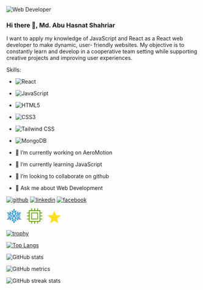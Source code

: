 ![Web Developer](https://i.ibb.co/xz4bHZ7/1.png)

### Hi there 👋, Md. Abu Hasnat Shahriar

I want to apply my knowledge of JavaScript and React as a React web developer to make dynamic, user- friendly websites. My objective is to constantly learn and develop in a cooperative team setting while supporting creative projects and improving user experiences.

Skills: 
- ![React](https://img.shields.io/badge/-React-61DAFB?style=flat&logo=react&logoColor=white)
- ![JavaScript](https://img.shields.io/badge/-JavaScript-F7DF1E?style=flat&logo=javascript&logoColor=black)
- ![HTML5](https://img.shields.io/badge/-HTML5-E34F26?style=flat&logo=html5&logoColor=white)
- ![CSS3](https://img.shields.io/badge/-CSS3-1572B6?style=flat&logo=css3&logoColor=white)
- ![Tailwind CSS](https://img.shields.io/badge/-Tailwind_CSS-38B2AC?style=flat&logo=tailwind-css&logoColor=white)
- ![MongoDB](https://img.shields.io/badge/-MongoDB-47A248?style=flat&logo=mongodb&logoColor=white)


- 🔭 I’m currently working on AeroMotion 
- 🌱 I’m currently learning JavaScript 
- 👯 I’m looking to collaborate on github 
- 💬 Ask me about Web Development 


[<img src='https://cdn.jsdelivr.net/npm/simple-icons@3.0.1/icons/github.svg' alt='github' height='40'>](https://github.com/HasnatShahriar)  [<img src='https://cdn.jsdelivr.net/npm/simple-icons@3.0.1/icons/linkedin.svg' alt='linkedin' height='40'>](https://www.linkedin.com/in/hasnatshahriar/)  [<img src='https://cdn.jsdelivr.net/npm/simple-icons@3.0.1/icons/facebook.svg' alt='facebook' height='40'>](https://www.facebook.com/shahriar.hriday.3)  

<a href='https://archiveprogram.github.com/'><img src='https://raw.githubusercontent.com/acervenky/animated-github-badges/master/assets/acbadge.gif' width='40' height='40'></a> <a href='https://docs.github.com/en/developers'><img src='https://raw.githubusercontent.com/acervenky/animated-github-badges/master/assets/devbadge.gif' width='40' height='40'></a> <a href='https://stars.github.com/'><img src='https://raw.githubusercontent.com/acervenky/animated-github-badges/master/assets/starbadge.gif' width='35' height='35'></a> 

[![trophy](https://github-profile-trophy.vercel.app/?username=HasnatShahriar)](https://github.com/ryo-ma/github-profile-trophy)

[![Top Langs](https://github-readme-stats.vercel.app/api/top-langs/?username=HasnatShahriar)](https://github.com/anuraghazra/github-readme-stats)

![GitHub stats](https://github-readme-stats.vercel.app/api?username=HasnatShahriar&show_icons=true)  

![GitHub metrics](https://metrics.lecoq.io/HasnatShahriar)  

![GitHub streak stats](https://streak-stats.demolab.com/?user=HasnatShahriar)  


